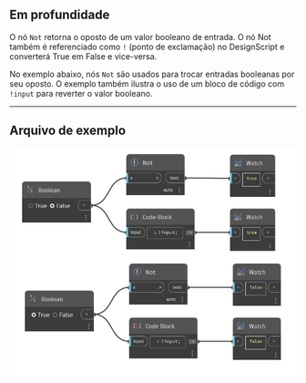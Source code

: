 ## Em profundidade
O nó `Not` retorna o oposto de um valor booleano de entrada. O nó Not também é referenciado como `!` (ponto de exclamação) no DesignScript e converterá True em False e vice-versa.

No exemplo abaixo, nós `Not` são usados para trocar entradas booleanas por seu oposto. O exemplo também ilustra o uso de um bloco de código com `!input` para reverter o valor booleano.
___
## Arquivo de exemplo

![Not](./Not_img.jpg)
